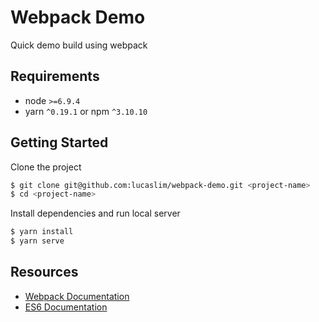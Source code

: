 # Webpack Demo
Quick demo build using webpack

## Requirements
* node `>=6.9.4`
* yarn `^0.19.1` or npm `^3.10.10`

## Getting Started

Clone the project 
```bash
$ git clone git@github.com:lucaslim/webpack-demo.git <project-name>
$ cd <project-name>
```

Install dependencies and run local server
```bash
$ yarn install
$ yarn serve
```

## Resources
* [Webpack Documentation](https://webpack.js.org/)
* [ES6 Documentation](https://babeljs.io/learn-es2015/)


